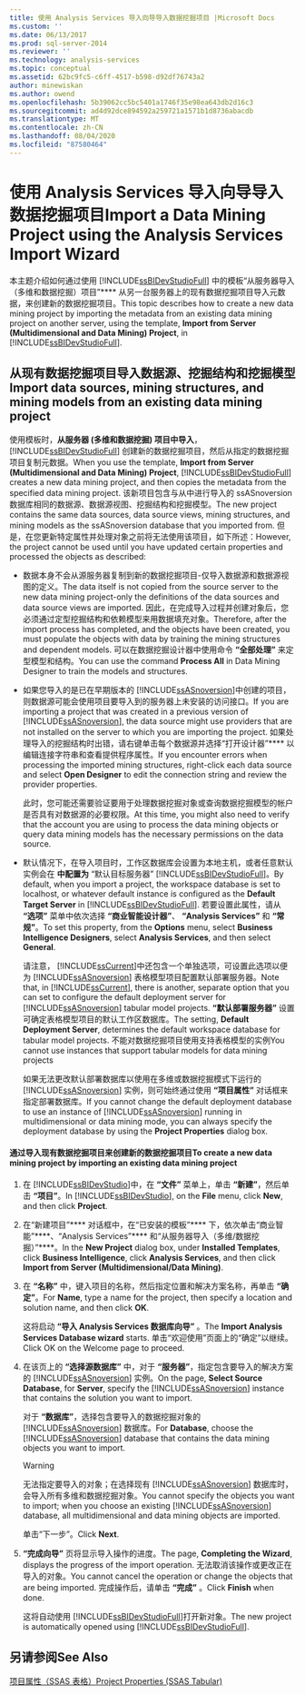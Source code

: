 ```yaml
---
title: 使用 Analysis Services 导入向导导入数据挖掘项目 |Microsoft Docs
ms.custom: ''
ms.date: 06/13/2017
ms.prod: sql-server-2014
ms.reviewer: ''
ms.technology: analysis-services
ms.topic: conceptual
ms.assetid: 62bc9fc5-c6ff-4517-b598-d92df76743a2
author: minewiskan
ms.author: owend
ms.openlocfilehash: 5b39062cc5bc5401a1746f35e98ea643db2d16c3
ms.sourcegitcommit: ad4d92dce894592a259721a1571b1d8736abacdb
ms.translationtype: MT
ms.contentlocale: zh-CN
ms.lasthandoff: 08/04/2020
ms.locfileid: "87580464"
---
```

# <a name="import-a-data-mining-project-using-the-analysis-services-import-wizard"></a><span data-ttu-id="f02b1-102">使用 Analysis Services 导入向导导入数据挖掘项目</span><span class="sxs-lookup"><span data-stu-id="f02b1-102">Import a Data Mining Project using the Analysis Services Import Wizard</span></span>
  <span data-ttu-id="f02b1-103">本主题介绍如何通过使用 [!INCLUDE[ssBIDevStudioFull](../../includes/ssbidevstudiofull-md.md)] 中的模板“从服务器导入（多维和数据挖掘）项目”\*\*\*\* 从另一台服务器上的现有数据挖掘项目导入元数据，来创建新的数据挖掘项目。</span><span class="sxs-lookup"><span data-stu-id="f02b1-103">This topic describes how to create a new data mining project by importing the metadata from an existing data mining project on another server, using the template, **Import from Server (Multidimensional and Data Mining) Project**, in [!INCLUDE[ssBIDevStudioFull](../../includes/ssbidevstudiofull-md.md)].</span></span>  
  
## <a name="import-data-sources-mining-structures-and-mining-models-from-an-existing-data-mining-project"></a><span data-ttu-id="f02b1-104">从现有数据挖掘项目导入数据源、挖掘结构和挖掘模型</span><span class="sxs-lookup"><span data-stu-id="f02b1-104">Import data sources, mining structures, and mining models from an existing data mining project</span></span>  
 <span data-ttu-id="f02b1-105">使用模板时，**从服务器 (多维和数据挖掘) 项目中导入**， [!INCLUDE[ssBIDevStudioFull](../../includes/ssbidevstudiofull-md.md)] 创建新的数据挖掘项目，然后从指定的数据挖掘项目复制元数据。</span><span class="sxs-lookup"><span data-stu-id="f02b1-105">When you use the template, **Import from Server (Multidimensional and Data Mining) Project**, [!INCLUDE[ssBIDevStudioFull](../../includes/ssbidevstudiofull-md.md)] creates a new data mining project, and then copies the metadata from the specified data mining project.</span></span> <span data-ttu-id="f02b1-106">该新项目包含与从中进行导入的 ssASnoversion 数据库相同的数据源、数据源视图、挖掘结构和挖掘模型。</span><span class="sxs-lookup"><span data-stu-id="f02b1-106">The new project contains the same data sources, data source views, mining structures, and mining models as the ssASnoversion database that you imported from.</span></span> <span data-ttu-id="f02b1-107">但是，在您更新特定属性并处理对象之前将无法使用该项目，如下所述：</span><span class="sxs-lookup"><span data-stu-id="f02b1-107">However, the project cannot be used until you have updated certain properties and processed the objects as described:</span></span>  
  
-   <span data-ttu-id="f02b1-108">数据本身不会从源服务器复制到新的数据挖掘项目-仅导入数据源和数据源视图的定义。</span><span class="sxs-lookup"><span data-stu-id="f02b1-108">The data itself is not copied from the source server to the new data mining project-only the definitions of the data sources and data source views are imported.</span></span> <span data-ttu-id="f02b1-109">因此，在完成导入过程并创建对象后，您必须通过定型挖掘结构和依赖模型来用数据填充对象。</span><span class="sxs-lookup"><span data-stu-id="f02b1-109">Therefore, after the import process has completed, and the objects have been created, you must populate the objects with data by training the mining structures and dependent models.</span></span> <span data-ttu-id="f02b1-110">可以在数据挖掘设计器中使用命令 **“全部处理”** 来定型模型和结构。</span><span class="sxs-lookup"><span data-stu-id="f02b1-110">You can use the command **Process All** in Data Mining Designer to train the models and structures.</span></span>  
  
-   <span data-ttu-id="f02b1-111">如果您导入的是已在早期版本的 [!INCLUDE[ssASnoversion](../../includes/ssasnoversion-md.md)]中创建的项目，则数据源可能会使用项目要导入到的服务器上未安装的访问接口。</span><span class="sxs-lookup"><span data-stu-id="f02b1-111">If you are importing a project that was created in a previous version of [!INCLUDE[ssASnoversion](../../includes/ssasnoversion-md.md)], the data source might use providers that are not installed on the server to which you are importing the project.</span></span> <span data-ttu-id="f02b1-112">如果处理导入的挖掘结构时出错，请右键单击每个数据源并选择“打开设计器”\*\*\*\* 以编辑连接字符串和查看提供程序属性。</span><span class="sxs-lookup"><span data-stu-id="f02b1-112">If you encounter errors when processing the imported mining structures, right-click each data source and select **Open Designer** to edit the connection string and review the provider properties.</span></span>  
  
     <span data-ttu-id="f02b1-113">此时，您可能还需要验证要用于处理数据挖掘对象或查询数据挖掘模型的帐户是否具有对数据源的必要权限。</span><span class="sxs-lookup"><span data-stu-id="f02b1-113">At this time, you might also need to verify that the account you are using to process the data mining objects or query data mining models has the necessary permissions on the data source.</span></span>  
  
-   <span data-ttu-id="f02b1-114">默认情况下，在导入项目时，工作区数据库会设置为本地主机，或者任意默认实例会在 **中配置为** “默认目标服务器” [!INCLUDE[ssBIDevStudioFull](../../includes/ssbidevstudiofull-md.md)]。</span><span class="sxs-lookup"><span data-stu-id="f02b1-114">By default, when you import a project, the workspace database is set to localhost, or whatever default instance is configured as the **Default Target Server** in [!INCLUDE[ssBIDevStudioFull](../../includes/ssbidevstudiofull-md.md)].</span></span> <span data-ttu-id="f02b1-115">若要设置此属性，请从 **“选项”** 菜单中依次选择 **“商业智能设计器”**、 **“Analysis Services”** 和 **“常规”**。</span><span class="sxs-lookup"><span data-stu-id="f02b1-115">To set this property, from the **Options** menu, select **Business Intelligence Designers**, select **Analysis Services**, and then select **General**.</span></span>  
  
     <span data-ttu-id="f02b1-116">请注意， [!INCLUDE[ssCurrent](../../includes/sscurrent-md.md)]中还包含一个单独选项，可设置此选项以便为 [!INCLUDE[ssASnoversion](../../includes/ssasnoversion-md.md)] 表格模型项目配置默认部署服务器。</span><span class="sxs-lookup"><span data-stu-id="f02b1-116">Note that, in [!INCLUDE[ssCurrent](../../includes/sscurrent-md.md)], there is another, separate option that you can set to configure the default deployment server for [!INCLUDE[ssASnoversion](../../includes/ssasnoversion-md.md)] tabular model projects.</span></span> <span data-ttu-id="f02b1-117">**“默认部署服务器”** 设置可确定表格模型项目的默认工作区数据库。</span><span class="sxs-lookup"><span data-stu-id="f02b1-117">The setting, **Default Deployment Server**, determines the default workspace database for tabular model projects.</span></span> <span data-ttu-id="f02b1-118">不能对数据挖掘项目使用支持表格模型的实例</span><span class="sxs-lookup"><span data-stu-id="f02b1-118">You cannot use instances that support tabular models for data mining projects</span></span>  
  
     <span data-ttu-id="f02b1-119">如果无法更改默认部署数据库以使用在多维或数据挖掘模式下运行的 [!INCLUDE[ssASnoversion](../../includes/ssasnoversion-md.md)] 实例，则可始终通过使用 **“项目属性”** 对话框来指定部署数据库。</span><span class="sxs-lookup"><span data-stu-id="f02b1-119">If you cannot change the default deployment database to use an instance of [!INCLUDE[ssASnoversion](../../includes/ssasnoversion-md.md)] running in multidimensional or data mining mode, you can always specify the deployment database by using the **Project Properties** dialog box.</span></span>  
  
#### <a name="to-create-a-new-data-mining-project-by-importing-an-existing-data-mining-project"></a><span data-ttu-id="f02b1-120">通过导入现有数据挖掘项目来创建新的数据挖掘项目</span><span class="sxs-lookup"><span data-stu-id="f02b1-120">To create a new data mining project by importing an existing data mining project</span></span>  
  
1.  <span data-ttu-id="f02b1-121">在 [!INCLUDE[ssBIDevStudio](../../includes/ssbidevstudio-md.md)]中，在 **“文件”** 菜单上，单击 **“新建”**，然后单击 **“项目”**。</span><span class="sxs-lookup"><span data-stu-id="f02b1-121">In [!INCLUDE[ssBIDevStudio](../../includes/ssbidevstudio-md.md)], on the **File** menu, click **New**, and then click **Project**.</span></span>  
  
2.  <span data-ttu-id="f02b1-122">在“新建项目”\*\*\*\* 对话框中，在“已安装的模板”\*\*\*\* 下，依次单击“商业智能”\*\*\*\*、“Analysis Services”\*\*\*\* 和“从服务器导入（多维/数据挖掘）”\*\*\*\*。</span><span class="sxs-lookup"><span data-stu-id="f02b1-122">In the **New Project** dialog box, under **Installed Templates**, click **Business Intelligence**, click **Analysis Services**, and then click **Import from Server (Multidimensional/Data Mining)**.</span></span>  
  
3.  <span data-ttu-id="f02b1-123">在 **“名称”** 中，键入项目的名称，然后指定位置和解决方案名称，再单击 **“确定”**。</span><span class="sxs-lookup"><span data-stu-id="f02b1-123">For **Name**, type a name for the project, then specify a location and solution name, and then click **OK**.</span></span>  
  
     <span data-ttu-id="f02b1-124">这将启动 **“导入 Analysis Services 数据库向导”** 。</span><span class="sxs-lookup"><span data-stu-id="f02b1-124">The **Import Analysis Services Database wizard** starts.</span></span> <span data-ttu-id="f02b1-125">单击“欢迎使用”页面上的“确定”以继续。</span><span class="sxs-lookup"><span data-stu-id="f02b1-125">Click OK on the Welcome page to proceed.</span></span>  
  
4.  <span data-ttu-id="f02b1-126">在该页上的 **“选择源数据库”** 中，对于 **“服务器”**，指定包含要导入的解决方案的 [!INCLUDE[ssASnoversion](../../includes/ssasnoversion-md.md)] 实例。</span><span class="sxs-lookup"><span data-stu-id="f02b1-126">On the page, **Select Source Database**, for **Server**, specify the [!INCLUDE[ssASnoversion](../../includes/ssasnoversion-md.md)] instance that contains the solution you want to import.</span></span>  
  
     <span data-ttu-id="f02b1-127">对于 **“数据库”**，选择包含要导入的数据挖掘对象的 [!INCLUDE[ssASnoversion](../../includes/ssasnoversion-md.md)] 数据库。</span><span class="sxs-lookup"><span data-stu-id="f02b1-127">For **Database**, choose the [!INCLUDE[ssASnoversion](../../includes/ssasnoversion-md.md)] database that contains the data mining objects you want to import.</span></span>  
  
    > [!WARNING]  
    >  <span data-ttu-id="f02b1-128">无法指定要导入的对象；在选择现有 [!INCLUDE[ssASnoversion](../../includes/ssasnoversion-md.md)] 数据库时，会导入所有多维和数据挖掘对象。</span><span class="sxs-lookup"><span data-stu-id="f02b1-128">You cannot specify the objects you want to import; when you choose an existing [!INCLUDE[ssASnoversion](../../includes/ssasnoversion-md.md)] database, all multidimensional and data mining objects are imported.</span></span>  
  
     <span data-ttu-id="f02b1-129">单击“下一步”。</span><span class="sxs-lookup"><span data-stu-id="f02b1-129">Click **Next**.</span></span>  
  
5.  <span data-ttu-id="f02b1-130">**“完成向导”** 页将显示导入操作的进度。</span><span class="sxs-lookup"><span data-stu-id="f02b1-130">The page, **Completing the Wizard**, displays the progress of the import operation.</span></span> <span data-ttu-id="f02b1-131">无法取消该操作或更改正在导入的对象。</span><span class="sxs-lookup"><span data-stu-id="f02b1-131">You cannot cancel the operation or change the objects that are being imported.</span></span> <span data-ttu-id="f02b1-132">完成操作后，请单击 **“完成”** 。</span><span class="sxs-lookup"><span data-stu-id="f02b1-132">Click **Finish** when done.</span></span>  
  
     <span data-ttu-id="f02b1-133">这将自动使用 [!INCLUDE[ssBIDevStudioFull](../../includes/ssbidevstudiofull-md.md)]打开新对象。</span><span class="sxs-lookup"><span data-stu-id="f02b1-133">The new project is automatically opened using [!INCLUDE[ssBIDevStudioFull](../../includes/ssbidevstudiofull-md.md)].</span></span>  
  
## <a name="see-also"></a><span data-ttu-id="f02b1-134">另请参阅</span><span class="sxs-lookup"><span data-stu-id="f02b1-134">See Also</span></span>  
 [<span data-ttu-id="f02b1-135">项目属性（SSAS 表格）</span><span class="sxs-lookup"><span data-stu-id="f02b1-135">Project Properties &#40;SSAS Tabular&#41;</span></span>](../tabular-models/properties-ssas-tabular.md)  
  
  
